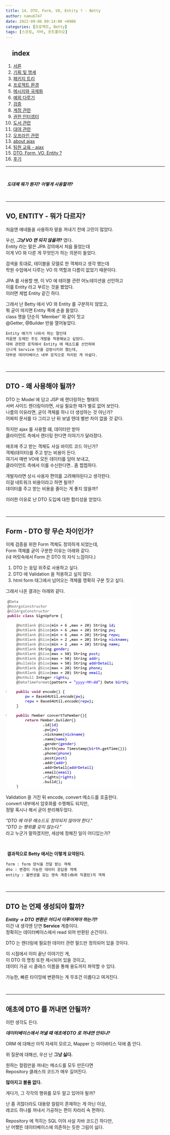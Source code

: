 ```yaml
---
title: 14. DTO, Form, VO, Entity ? - Betty
author: namu6747
date: 2022-09-06 09:14:00 +0900
categories: [프로젝트, Betty]
tags: [스프링, 자바, 포트폴리오]
---
```


## &nbsp;&nbsp;&nbsp; index
1. [서론](/posts/project-betty-0/)
2. [기획 및 명세](/posts/project-betty-1-concept/)
3. [패키지 트리](/posts/project-betty-2-package-tree/)
4. [프로젝트 환경](/posts/project-betty-3-config/)
5. [메시지와 국제화](/posts/project-betty-4-message/)
6. [예외 다루기](/posts/project-betty-5-exception/)
7. [검증](/posts/project-betty-6-validation/)
8. [계정 관련](/posts/project-betty-7-sign/)
9. [권한 인터셉터](/posts/project-betty-8-interceptor/)
10. [도서 관련](/posts/project-betty-9-book/)
11. [대여 관련](/posts/project-betty-10-rental/)
12. [오프라인 관련](/posts/project-betty-11-offline/)
13. [about ajax](/posts/project-betty-12-ajax/)
14. [팀원 교육 - ajax](/posts/project-betty-13-edu-ajax/)
15. [DTO, Form, VO, Entity ?](/posts/project-betty-14-object/)
16. [후기](/posts/project-betty-15-review/)

<hr/>
<br/>

&nbsp;**_도대체 뭐가 뭔지? 어떻게 사용할까?_**

<br/>
<hr/>

## VO, ENTITY - 뭐가 다르지?

처음엔 얘네들을 사용하자 말을 꺼내기 전에 고민이 많았다.  

우선, **_그냥 VO 면 되지 않을까?_** 였다.  
Entity 라는 말은 JPA 강의에서 처음 들었는데   
이게 VO 와 다른 게 무엇인가 하는 의문이 들었다.  

검색을 토대로, 테이블을 모델로 한 객체라고 생각 했는데  
학원 수업에서 다루는 VO 의 역할과 다름이 없었기 때문이다.  

JPA 를 사용할 땐, 이 VO 에 테이블 관련 어노테이션을 선언하고  
이를 Entity 라고 부르는 것을 봤었다.  
이러면 제법 Entity 같긴 하다.  

그래서 난 Betty 에서 VO 와 Entity 를 구분하지 않았고,  
뭐 굳이 따지면 Entity 쪽에 손을 들었다.  
class 명을 단순히 'Member' 와 같이 짓고   
@Getter, @Builder 만을 열어놓았다.  

```
Entity 얘기가 나와서 하는 말인데  
처음엔 도메인 주도 개발을 적용해보고 싶었다.  
대여 관련한 로직에서 Entity 에 메소드를 선언하여 
신나게 Service 단을 감량시키려 했는데,  
대부분 데이터베이스 내부 로직으로 처리된 게 아쉽다.  
```

<br/>
<hr/>

## DTO - 왜 사용해야 될까?

DTO 는 Model 에 담고 JSP 에 렌더링하는 형태의  
서버 사이드 렌더링이라면, 사실 필요한 때가 별로 없어 보인다.  
나름의 이유라면, 굳이 객체를 하나 더 생성하는 것 아닌가?  
어짜피 문서를 다 그리고 난 뒤 보낼 텐데 별반 차이 없을 것 같다.  

하지만 ajax 를 사용할 떄, 데이터만 받아  
클라이언트 측에서 렌더링 한다면 이야기가 달라졌다.  

애초에 주고 받는 객체도 사실 바이트 코드 아닌가?  
객체(데이터)를 주고 받는 비용이 든다.  
여기서 매번 VO에 모든 데이터를 담아 보내고,  
클라이언트 측에서 이를 수신한다면.. 좀 찝찝하다.  

개발자라면 상시 사용자 편의를 고려해야된다고 생각한다.  
이걸 네트워크 비용이라고 하면 될까?  
데이터를 주고 받는 비용을 줄이는 게 좋지 않을까?  

이러한 이유로 난 DTO 도입에 대한 합리성을 얻었다.  

<br/>
<hr/>

## Form - DTO 랑 무슨 차이인가?

이제 검증을 위한 Form 객체도 정의하게 되었는데,  
Form 객체를 굳이 구분한 이유는 아래와 같다.  
(내 머릿속에서 Form 은 DTO 의 자식 느낌이다.)

1. DTO 는 응답 위주로 사용하고 싶다.
2. DTO 에 Validation 을 적용하고 싶지 않다.
3. html form 태그에서 넘어오는 객체를 명확히 구분 짓고 싶다.

그래서 나온 결과는 아래와 같다.

![Desktop View](/assets/img/betty/object/form.png)

Validation 을 거친 뒤 encode, convert 메소드를 호출한다.  
convert 내부에서 암호화를 수행해도 되지만,  
정말 혹시나 해서 굳이 분리해두었다.  

_"DTO 에 아무 메소드도 정의되지 않아야 한다."_  
_"DTO 는 행위를 갖지 않는다."_  
라고 누군가 말하겠지만, 세상에 정해진 일이 어디있는가?  

<br/>

&nbsp;**결과적으로 Betty 에서는 이렇게 요약된다.**

```
form : form 양식을 전달 받는 객체
dto : 변경이 가능한 데이터 응답용 객체
entity : 불변성을 갖는 영속 계층(db와 직결된)의 객체
```


<br/>
<hr/>

## DTO 는 언제 생성되야 할까?

**_Entity -> DTO 변환은 어디서 이루어져야 하는가?_**  
이건 내 생각엔 단연 **Service** 계층이다.  
정확히는 데이터베이스에서 read 되어 반환된 순간이다.  

DTO 는 렌더링에 필요한 데이터 관련 필드만 정의되어 있을 것이다.  

이 시점에서 이미 끝난 이야기인 게,  
이 DTO 의 명칭 또한 제시되어 있을 것이고,  
데이터 가공 시 클래스 이름을 통해 용도까지 파악할 수 있다.  

가능한, 빠른 타이밍에 변환하는 게 무조건 이롭다고 여겨진다.  

<br/>
<hr/>

## 애초에 DTO 를 꺼내면 안될까?

이런 생각도 든다.  

**_데이터베이스에서 꺼낼 때 애초에 DTO 로 꺼내면 안되나?_**  

ORM 에 대해선 아직 자세히 모르고, Mapper 는 마이바티스 덕에 좀 안다.  

위 질문에 대해선, 우선 난 **그냥 싫다.**  

원하는 컬럼만을 꺼내는 메소드를 모두 만든다면  
Repository 클래스의 코드가 매우 길어진다.  

**많아지고 볼품 없다.**  

게다가, 그 각각의 행위를 모두 알고 있어야 될까?  

난 좀 귀찮더라도 대용량 컬럼이 존재하는 게 아닌 이상,  
레코드 하나를 꺼내서 가공하는 편이 차라리 속 편하다.  

Repository 에 적히는 SQL 이야 사실 자바 코드긴 하다만,  
난 어쨌든 데이터베이스에 의존하는 듯한 그림이 싫다.  
